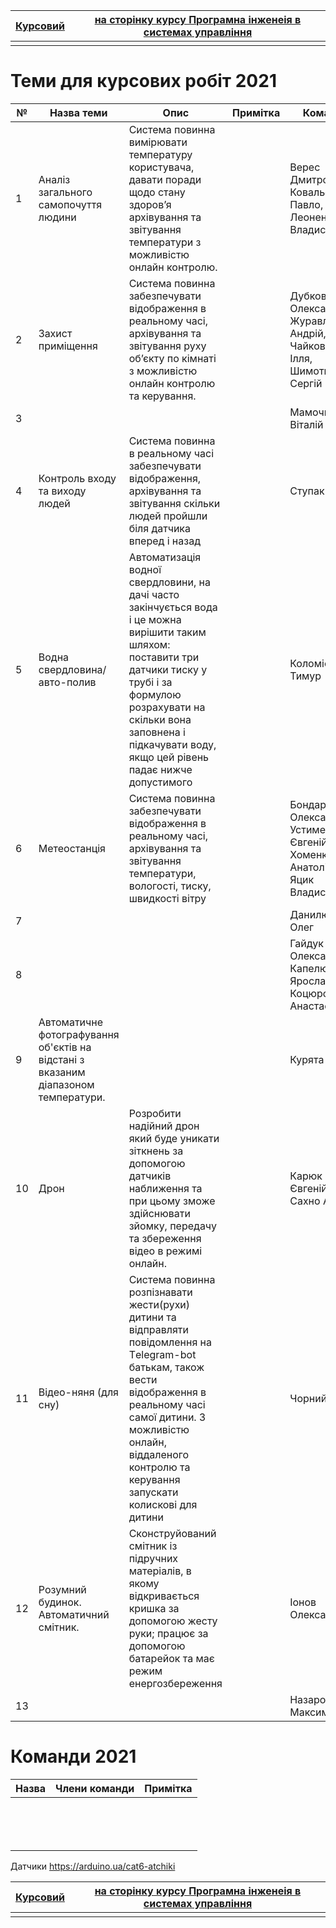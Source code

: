 | [Курсовий](README.md) | [на сторінку курсу Програмна інженеія в системах управління](../README.md) |
| --------------------- | ------------------------------------------------------------ |
|                       |                                                              |

# Теми для курсових робіт 2021

| №    | Назва теми                                                   | Опис                                                         | Примітка | Команда                                                      |
| ---- | ------------------------------------------------------------ | ------------------------------------------------------------ | -------- | ------------------------------------------------------------ |
| 1    | Аналіз загального самопочуття людини                         | Система повинна вимірювати температуру користувача, давати поради щодо стану здоров’я архівування та звітування температури з можливістю онлайн контролю. |          | Верес Дмитро, Ковальов Павло, Леоненко Владислав             |
| 2    | Захист приміщення                                            | Система повинна забезпечувати відображення в реальному часі, архівування та звітування руху об’єкту по кімнаті з можливістю онлайн контролю та керування. |          | Дубковецький Олександр, Журавльов Андрій, Чайковський Ілля, Шимотюк Сергій |
| 3    |                                                              |                                                              |          | Мамочка Віталій                                              |
| 4    | Контроль входу та виходу людей                               | Система повинна в реальному часі забезпечувати відображення, архівування та звітування скільки людей пройшли біля датчика вперед і назад |          | Ступак Ілля                                                  |
| 5    | Водна свердловина/авто-полив                                 | Автоматизація водної свердловини, на дачі часто закінчується вода і це можна вирішити таким шляхом: поставити три датчики тиску у трубі і за формулою розрахувати на скільки вона заповнена і підкачувати воду, якщо цей рівень падає нижче допустимого |          | Коломієць Тимур                                              |
| 6    | Метеостанція                                                 | Система повинна забезпечувати відображення в реальному часі, архівування та звітування температури, вологості, тиску, швидкості вітру |          | Бондар Олександр, Устименко Євгеній, Хоменко Анатолій, Яцик Владислав |
| 7    |                                                              |                                                              |          | Данилюк Олег                                                 |
| 8    |                                                              |                                                              |          | Гайдук Олександр, Капелюх Ярослав, Коцюрська Анастасія,      |
| 9    | Автоматичне фотографування об'єктів на відстані з вказаним діапазоном температури. |                                                              |          | Курята Олег                                                  |
| 10   | Дрон                                                         | Розробити надійний дрон який буде уникати зіткнень за допомогою датчиків наближення та при цьому зможе здійснювати зйомку, передачу та збереження відео в режимі онлайн. |          | Карюк Євгеній, Сахно Артем                                   |
| 11   | Відео-няня (для сну)                                         | Система повинна розпізнавати жести(рухи) дитини та відправляти повідомлення на Тelegram-bot батькам, також вести відображення в реальному часі самої дитини. З можливістю онлайн, віддаленого контролю та керування запускати колискові для дитини |          | Чорний Ілля                                                  |
| 12   | Розумний будинок. Автоматичний смітник.                      | Сконструйований смітник із підручних матеріалів, в якому відкривається кришка за допомогою жесту руки; працює за допомогою батарейок та має режим енергозбереження |          | Іонов Олександр                                              |
| 13   |                                                              |                                                              |          | Назарок Максим                                               |

# Команди 2021

| Назва | Члени команди | Примітка |
| ----- | ------------- | -------- |
|       |               |          |
|       |               |          |
|       |               |          |
|       |               |          |
|       |               |          |
|       |               |          |
|       |               |          |
|       |               |          |
|       |               |          |
|       |               |          |
|       |               |          |
|       |               |          |
|       |               |          |
|       |               |          |

Датчики https://arduino.ua/cat6-atchiki

| [Курсовий](README.md) | [на сторінку курсу Програмна інженеія в системах управління](../README.md) |
| --------------------- | ------------------------------------------------------------ |
|                       |                                                              |